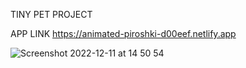 TINY PET PROJECT

APP LINK
https://animated-piroshki-d00eef.netlify.app


![Screenshot 2022-12-11 at 14 50 54](https://user-images.githubusercontent.com/112988428/206925506-cf886578-9c12-4d8c-93ca-c9d7e0191786.jpg)
